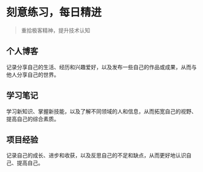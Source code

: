# 刻意练习，每日精进

> 重拾极客精神，提升技术认知

## 个人博客

记录分享自己的生活、经历和兴趣爱好，以及发布一些自己的作品或成果，从而与他人分享自己的世界。

## 学习笔记

学习新知识、掌握新技能，以及了解不同领域的人和信息，从而拓宽自己的视野、提高自己的综合素质。

## 项目经验

记录自己的成长、进步和收获，以及反思自己的不足和缺点，从而更好地认识自己、提高自己。